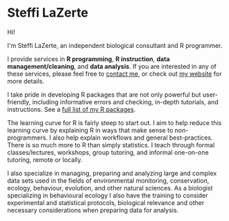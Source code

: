 # Steffi LaZerte

Hi! 

I'm Steffi LaZerte, an independent biological consultant and R programmer.

I provide services in **R programming**, **R instruction**, **data management/cleaning**, and **data analysis**. 
If you are interested in any of these services, please feel free to [contact me](mailto:sel@steffilazerte.ca), or check out [my website](https://steffilazerte.ca) for more details.

I take pride in developing R packages that are not only powerful but user-friendly, including informative errors and checking, in-depth tutorials, and instructions. See a [full list of my R packages](https://steffilazerte.ca/R.html).

The learning curve for R is fairly steep to start out. I aim to help reduce this learning curve by explaining R in ways that make sense to non-programmers. I also help explain workflows and general best-practices. There is so much more to R than simply statistics. I teach through formal classes/lectures, workshops, group tutoring, and informal one-on-one tutoring, remote or locally.

I also specialize in managing, preparing and analyzing large and complex data sets used in the fields of environmental monitoring, conservation, ecology, behaviour, evolution, and other natural sciences. As a biologist specializing in behavioural ecology I also have the training to consider experimental and statistical protocols, biological relevance and other necessary considerations when preparing data for analysis.
